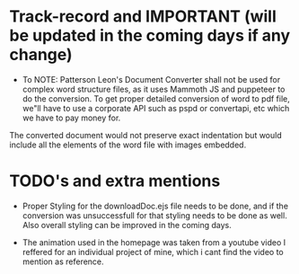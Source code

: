 # Track-record and IMPORTANT (will be updated in the coming days if any change)

- To NOTE: Patterson Leon's Document Converter shall not be used for complex word structure files, as it uses Mammoth JS and puppeteer to do the conversion. To get proper detailed conversion of word to pdf file, we"ll have to use a corporate API such as pspd or convertapi, etc which we have to pay money for.

The converted document would not preserve exact indentation but would include all the elements of the word file with images embedded.

# TODO's and extra mentions
 
- Proper Styling for the downloadDoc.ejs file needs to be done, and if the conversion was unsuccessfull for that styling needs to be done as well. Also overall styling can be improved in the coming days.

- The animation used in the homepage was taken from a youtube video I reffered for an individual project of mine, which i cant find the video to mention as reference. 